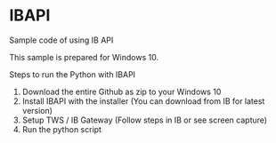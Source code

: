 # IBAPI
Sample code of using IB API

This sample is prepared for Windows 10. 

Steps to run the Python with IBAPI

1. Download the entire Github as zip to your Windows 10
2. Install IBAPI with the installer (You can download from IB for latest version)
3. Setup TWS / IB Gateway (Follow steps in IB or see screen capture)
4. Run the python script

